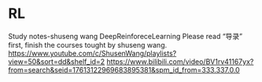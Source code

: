 # RL
Study notes-shuseng wang DeepReinforeceLearning 
Please read “导录” first, finish the courses tought by shuseng wang.
https://www.youtube.com/c/ShusenWang/playlists?view=50&sort=dd&shelf_id=2
https://www.bilibili.com/video/BV1rv41167yx?from=search&seid=17613122969683895381&spm_id_from=333.337.0.0
